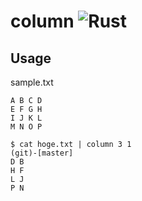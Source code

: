 # column ![Rust](https://github.com/YMatoi/column/workflows/Rust/badge.svg)

## Usage

sample.txt
```
A B C D
E F G H
I J K L
M N O P
```

```
$ cat hoge.txt | column 3 1                                              (git)-[master]
D B
H F
L J
P N
```
